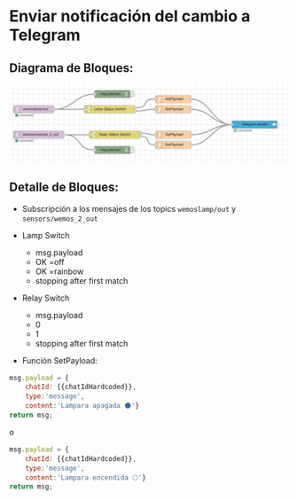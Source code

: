 # Enviar notificación del cambio a Telegram

## Diagrama de Bloques:
![../FlowsEvol/Node-RED12.png](../FlowsEvol/Node-RED12.png)

## Detalle de Bloques:
- Subscripción a los mensajes de los topics ```wemoslamp/out``` y ```sensors/wemos_2_out```
- Lamp Switch
  - msg.payload
  - OK =off
  - OK =rainbow
  - stopping after first match

- Relay Switch
  - msg.payload
  - 0
  - 1
  - stopping after first match

- Función SetPayload:
```js
msg.payload = {
    chatId: {{chatIdHardcoded}},
    type:'message',
    content:'Lampara apagada 🌑'}
return msg;
```

o

```js
msg.payload = {
    chatId: {{chatIdHardcoded}},
    type:'message',
    content:'Lampara encendida 🌕'}
return msg;
```
